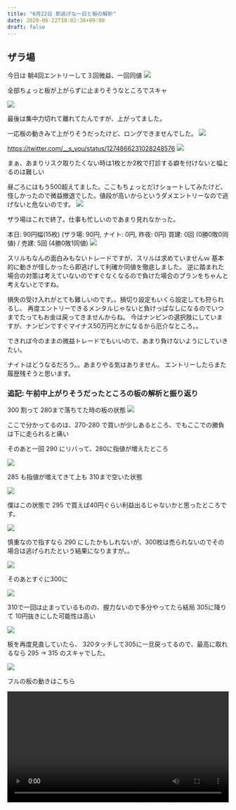 ```yaml
---
title: "6月22日 即逃げな一日と板の解析"
date: 2020-06-22T18:02:36+09:00
draft: false
---
```



## ザラ場

今日は 朝4回エントリーして３回微益、一回同値
![](/images/2020/06/22/chart1.png)

全部ちょっと板が上がらずに止まりそうなところでスキャ

![](/images/2020/06/22/morning1.png)

最後は集中力切れて離れてたんですが、上がってました。

一応板の動きみて上がりそうだったけど、ロングできませんでした。
![](/images/2020/06/22/chart2.png)

https://twitter.com/__s_you/status/1274866231028248576
![](/images/2020/06/22/twitter1.png)

まぁ、あまりリスク取りたくない時は1枚とか2枚で打診する癖を付けないと幅とるのは難しい

昼ごろにはもう500超えてました。ここもちょっとだけショートしてみたけど、怪しかったので微益撤退でした。値段が高いからというダメエントリーなので逃げないと危ないのです。
![](/images/2020/06/22/hiru1.png)

ザラ場はこれで終了。仕事も忙しいのであまり見れなかった。

本日: 90円幅(15枚) (ザラ場: 90円, ナイト: 0円, 昨夜: 0円)
買建: 0回 (0勝0敗0同値) / 売建: 5回 (4勝0敗1同値)
![](/images/2020/06/22/zaraba1.png)

スリルもなんの面白みもないトレードですが、スリルは求めていませんｗ
基本的に動きが怪しかったら即逃げして利確か同値を徹底しました。
逆に踏まれた場合の対策は考えていないのですぐなくなるので負けた場合のプランをちゃんと考えないとですね。

損失の受け入れがとても難しいのです。。損切り設定もいくら設定しても狩られるし、
再度エントリーできるメンタルじゃないと負けっぱなしになるのでいつまでたってもお金は戻ってきませんからね。
今はナンピンの選択肢にしていますが、ナンピンですぐマイナス50万円とかになるから厄介なところ。。

できれば今のままの微益トレードでもいいので、あまり負けないようにしていきたい。

ナイトはどうなるだろう。。あまりやる気はありません。
エントリーしたらまた履歴残そうと思います。

### 追記: 午前中上がりそうだったところの板の解析と振り返り
300 割って 280まで落ちてた時の板の状態
![](/images/2020/06/22/ita1.png)

ここで分かってるのは、270-280 で買いが少しあるところ、でもここでの勝負は下に走られると痛い

そのあと一回 290 にリバって、280に指値が増えたところ

![](/images/2020/06/22/ita2.png)

285 も指値が増えてきて上も 310まで空いた状態

![](/images/2020/06/22/ita3.png)

僕はこの状態で 295 で買えば40円ぐらい利益出るじゃないかと思ったところです。

![](/images/2020/06/22/ita4.png)

慎重なので指すなら 290 にしたかもしれないが、300枚は売られないのでその場合は逃げられたという結果になりますが。。

![](/images/2020/06/22/ita5.png)

そのあとすぐに300に

![](/images/2020/06/22/ita6.png)

310で一回は止まっているものの、握力ないので多分やってたら結局 305に降りて 10円抜きにした可能性は高い

![](/images/2020/06/22/ita7.png)

板を再度見直していたら、 320タッチして305に一旦戻ってるので、最高に取れるなら 295 -> 315 のスキャでした。

![](/images/2020/06/22/ita8.png)

フルの板の動きはこちら

<video style="width:100%" src="/images/2020/06/22/ita9.mp4" controls></video>
